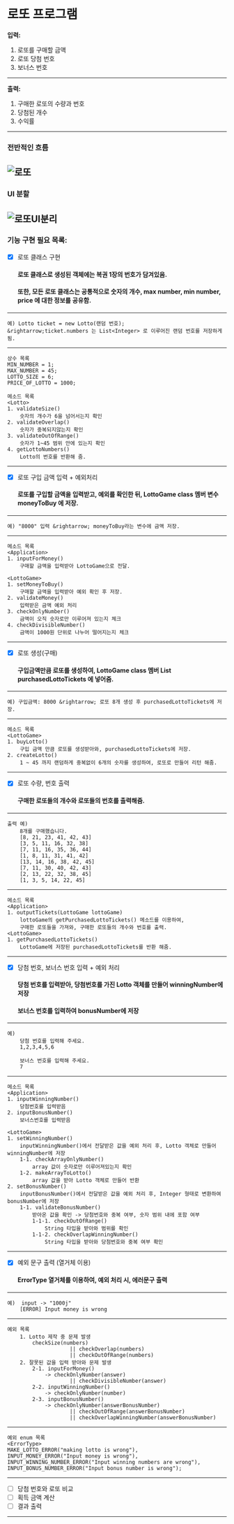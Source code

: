 # 로또 프로그램
**입력:** 
1. 로또를 구매할 금액
2. 로또 당첨 번호
3. 보너스 번호  
-----------------
**출력:** 
1. 구매한 로또의 수량과 번호
2. 당첨된 개수
3. 수익률  
-----------------
### 전반적인 흐름
![로또](https://user-images.githubusercontent.com/54941130/200999542-ad139ce2-3f41-4895-85e2-61028e848a65.png)
-----------------
### UI 분할
![로또UI분리](https://user-images.githubusercontent.com/54941130/201557191-b2ea34eb-4946-43e9-b320-0124e5c573c7.png)
-----------------
### 기능 구현 필요 목록:
- [X] 로또 클래스 구현
    #### 로또 클래스로 생성된 객체에는 복권 1장의 번호가 담겨있음.
    #### 또한, 모든 로또 클래스는 공통적으로 숫자의 개수, max number, min number, price 에 대한 정보를 공유함.
-----------------
    예) Lotto ticket = new Lotto(랜덤 번호);
    &rightarrow;ticket.numbers 는 List<Integer> 로 이루어진 랜덤 번호를 저장하게 됨.
-----------------
    상수 목록
    MIN_NUMBER = 1;
    MAX_NUMBER = 45;
    LOTTO_SIZE = 6;
    PRICE_OF_LOTTO = 1000;
    
    메소드 목록
    <Lotto>
    1. validateSize()
        숫자의 개수가 6을 넘어서는지 확인
    2. validateOverlap()
        숫자가 중복되지않는지 확인
    3. validateOutOfRange()
        숫자가 1~45 범위 안에 있는지 확인
    4. getLottoNumbers()
        Lotto의 번호를 반환해 줌.
-----------------

- [X] 로또 구입 금액 입력 + 예외처리
    #### 로또를 구입할 금액을 입력받고, 예외를 확인한 뒤, LottoGame class 멤버 변수 moneyToBuy 에 저장.
-----------------
    예) "8000" 입력 &rightarrow; moneyToBuy라는 변수에 금액 저장.
-----------------
    메소드 목록
    <Application>
    1. inputForMoney()
        구매할 금액을 입력받아 LottoGame으로 전달.

    <LottoGame>
    1. setMoneyToBuy()
        구매할 금액을 입력받아 예외 확인 후 저장.
    2. validateMoney()
        입력받은 금액 예외 처리
    3. checkOnlyNumber()
        금액이 오직 숫자로만 이루어져 있는지 체크
    4. checkDivisibleNumber()
        금액이 1000원 단위로 나누어 떨어지는지 체크
-----------------

- [X] 로또 생성(구매)
    #### 구입금액만큼 로또를 생성하여, LottoGame class 멤버 List<Lotto> purchasedLottoTickets 에 넣어줌.
-----------------
    예) 구입금액: 8000 &rightarrow; 로또 8개 생성 후 purchasedLottoTickets에 저장.
-----------------
    메소드 목록
    <LottoGame>
    1. buyLotto()
        구입 금액 만큼 로또를 생성받아와, purchasedLottoTickets에 저장.
    2. createLotto()
        1 ~ 45 까지 랜덤하게 중복없이 6개의 숫자를 생성하여, 로또로 만들어 리턴 해줌.
-----------------

- [X] 로또 수량, 번호 출력
    #### 구매한 로또들의 개수와 로또들의 번호를 출력해줌.
-----------------
    출력 예) 
        8개를 구매했습니다.
        [8, 21, 23, 41, 42, 43]
        [3, 5, 11, 16, 32, 38]
        [7, 11, 16, 35, 36, 44]
        [1, 8, 11, 31, 41, 42]
        [13, 14, 16, 38, 42, 45]
        [7, 11, 30, 40, 42, 43]
        [2, 13, 22, 32, 38, 45]
        [1, 3, 5, 14, 22, 45]
-----------------
    메소드 목록
    <Application>
    1. outputTickets(LottoGame lottoGame)
        lottoGame의 getPurchasedLottoTickets() 메소드를 이용하여, 
        구매한 로또들을 가져와, 구매한 로또들의 개수와 번호를 출력.
    <LottoGame>
    1. getPurchasedLottoTickets()
        LottoGame에 저장된 purchasedLottoTickets를 반환 해줌.
-----------------

- [X] 당첨 번호, 보너스 번호 입력 + 예외 처리
    #### 당첨 번호를 입력받아, 당첨번호를 가진 Lotto 객체를 만들어 winningNumber에 저장
    #### 보너스 번호를 입력하여 bonusNumber에 저장
-----------------
    예)
        당첨 번호를 입력해 주세요.
        1,2,3,4,5,6

        보너스 번호를 입력해 주세요.
        7
-----------------
    메소드 목록
    <Application>
    1. inputWinningNumber()
        당첨번호를 입력받음
    2. inputBonusNumber()
        보너스번호를 입력받음

    <LottoGame>
    1. setWinningNumber()
        inputWinningNumber()에서 전달받은 값을 예외 처리 후, Lotto 객체로 만들어 winningNumber에 저장
        1-1. checkArrayOnlyNumber()
            array 값이 숫자로만 이루어져있는지 확인
        1-2. makeArrayToLotto()
            array 값을 받아 Lotto 객체로 만들어 반환
    2. setBonusNumber()
        inputBonusNumber()에서 전달받은 값을 예외 처리 후, Integer 형태로 변환하여 bonusNumber에 저장
        1-1. validateBonusNumber()
            받아온 값을 확인 -> 당첨번호와 중복 여부, 숫자 범위 내에 포함 여부
            1-1-1. checkOutOfRange()
                String 타입을 받아와 범위를 확인
            1-1-2. checkOverlapWinningNumber()
                String 타입을 받아와 당첨번호와 중복 여부 확인
-----------------

- [X] 예외 문구 출력 (열거체 이용)
    #### ErrorType 열거체를 이용하여, 예외 처리 시, 에러문구 출력
-----------------
    예)  input -> "1000j"
        [ERROR] Input money is wrong

-----------------
    예외 목록
        1. Lotto 제작 중 문제 발생
            checkSize(numbers) 
                        || checkOverlap(numbers) 
                        || checkOutOfRange(numbers)
        2. 잘못된 값을 입력 받아와 문제 발생
            2-1. inputForMoney()
                -> checkOnlyNumber(answer) 
                        || checkDivisibleNumber(answer)
            2-2. inputWinningNumber()
                -> checkOnlyNumber(number)
            2-3. inputBonusNumber()
                -> checkOnlyNumber(answerBonusNumber) 
                        || checkOutOfRange(answerBonusNumber) 
                        || checkOverlapWinningNumber(answerBonusNumber)
-----------------
    예외 enum 목록
    <ErrorType>
    MAKE_LOTTO_ERROR("making lotto is wrong"),
    INPUT_MONEY_ERROR("Input money is wrong"),
    INPUT_WINNING_NUMBER_ERROR("Input winning numbers are wrong"),
    INPUT_BONUS_NUMBER_ERROR("Input bonus number is wrong");
-----------------

- [ ] 당첨 번호와 로또 비교
- [ ] 획득 금액 계산
- [ ] 결과 출력
- ---------------